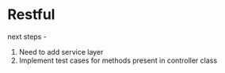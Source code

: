 # Restful
next steps - 
1. Need to add service layer
2. Implement test cases for methods present in controller class
